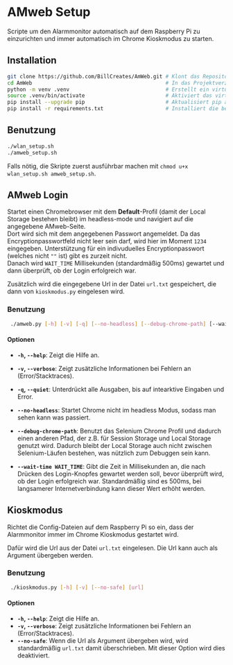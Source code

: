 # AMweb Setup
Scripte um den Alarmmonitor automatisch auf dem Raspberry Pi zu einzurichten und immer automatisch im Chrome Kioskmodus zu starten.

## Installation
```bash
git clone https://github.com/BillCreates/AmWeb.git # Klont das Repository
cd AmWeb                                           # In das Projektverzeichnis wechseln
python -m venv .venv                               # Erstellt ein virtuelles Environment in .venv/
source .venv/bin/activate                          # Aktiviert das virtuelle Environment
pip install --upgrade pip                          # Aktualisiert pip auf die neueste Version
pip install -r requirements.txt                    # Installiert die benötigten Python-Module
```

## Benutzung
```bash
./wlan_setup.sh
./amweb_setup.sh
```
Falls nötig, die Skripte zuerst ausführbar machen mit `chmod u+x wlan_setup.sh amweb_setup.sh`.

## AMweb Login
Startet einen Chromebrowser mit dem **Default**-Profil (damit der Local Storage bestehen bleibt) im headless-mode und navigiert auf die angegebene AMweb-Seite.  
Dort wird sich mit dem angegebenen Passwort angemeldet.
Da das Encryptionpasswortfeld nicht leer sein darf, wird hier im Moment `1234` eingegeben.
Unterstützung für ein indivuduelles Encryptionpasswort (welches nicht `""` ist) gibt es zurzeit nicht.  
Danach wird `WAIT_TIME` Millisekunden (standardmäßig 500ms) gewartet und dann überprüft, ob der Login erfolgreich war.

Zusätzlich wird die eingegebene Url in der Datei `url.txt` gespeichert, die dann von `kioskmodus.py` eingelesen wird.

### Benutzung

```bash
 ./amweb.py [-h] [-v] [-q] [--no-headless] [--debug-chrome-path] [--wait-time WAIT_TIME]
```

#### Optionen
- **`-h`, `--help`**: Zeigt die Hilfe an.

- **`-v`, `--verbose`**: Zeigt zusätzliche Informationen bei Fehlern an (Error/Stacktraces).

- **`-q`, `--quiet`**: Unterdrückt alle Ausgaben, bis auf intearktive Eingaben und Error.

- **`--no-headless`**: Startet Chrome nicht im headless Modus, sodass man sehen kann was passiert.

- **`--debug-chrome-path`**: Benutzt das Selenium Chrome Profil und dadurch einen anderen Pfad, der z.B. für Session Storage und Local Storage genutzt wird.
  Dadurch bleibt der Local Storage auch nicht zwischen Selenium-Läufen bestehen, was nützlich zum Debuggen sein kann.

- **`--wait-time WAIT_TIME`**: Gibt die Zeit in Millisekunden an, die nach Drücken des Login-Knopfes gewartet werden soll, bevor überprüft wird, ob der Login erfolgreich war.
  Standardmäßig sind es 500ms, bei langsamerer Internetverbindung kann dieser Wert erhöht werden.

## Kioskmodus
Richtet die Config-Dateien auf dem Raspberry Pi so ein, dass der Alarmmonitor immer im Chrome Kioskmodus gestartet wird.

Dafür wird die Url aus der Datei `url.txt` eingelesen. Die Url kann auch als Argument übergeben werden.

### Benutzung

```bash
 ./kioskmodus.py [-h] [-v] [--no-safe] [url]
```

#### Optionen
- **`-h`, `--help`**: Zeigt die Hilfe an.
- **`-v`, `--verbose`**: Zeigt zusätzliche Informationen bei Fehlern an (Error/Stacktraces).
- **`--no-safe`**: Wenn die Url als Argument übergeben wird, wird standardmäßig `url.txt` damit überschrieben. Mit dieser Option wird dies deaktiviert.
